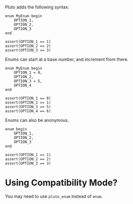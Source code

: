 Pluto adds the following syntax:
```pluto
enum MyEnum begin
	OPTION_1,
	OPTION_2,
	OPTION_3
end

assert(OPTION_1 == 1)
assert(OPTION_2 == 2)
assert(OPTION_3 == 3)
```
Enums can start at a base number, and increment from there.
```pluto
enum MyEnum begin
	OPTION_1 = 0,
	OPTION_2,
	OPTION_3 = 5,
	OPTION_4
end

assert(OPTION_1 == 0)
assert(OPTION_2 == 1)
assert(OPTION_3 == 5)
assert(OPTION_4 == 6)
```
Enums can also be anonymous.
```pluto
enum begin
	OPTION_1,
	OPTION_2,
	OPTION_3
end

assert(OPTION_1 == 1)
assert(OPTION_2 == 2)
assert(OPTION_3 == 3)
```

# Using Compatibility Mode?
You may need to use `pluto_enum` instead of `enum`.
